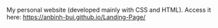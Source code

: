 My personal website (developed mainly with CSS and HTML). Access it here: https://anbinh-bui.github.io/Landing-Page/
